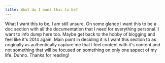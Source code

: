 ```yaml
---
title: What do I want this to be?
---
```


What I want this to be, I am still unsure. On some glance I want this to be a doc section with all the documentation that I need for everything personal. I want to info dump here too. Maybe get back to the hobby of blogging and feel like it's 2014 again. Main point in deciding it is I want this section to as originally as authentically capture me that I feel content with it's content and not something that will be focused on something on only one aspect of my life. Dunno. Thanks for reading!
